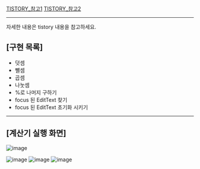 [TISTORY_참고1](https://sojung118.tistory.com/12)
[TISTORY_참고2](https://sojung118.tistory.com/13)
* * *

자세한 내용은 tistory 내용을 참고하세요.

## [구현 목록]
* 덧셈
* 뺄셈
* 곱셈
* 나눗셈
* %로 나머지 구하기
* focus 된 EditText 찾기
* focus 된 EditText 초기화 시키기


* * *


## [계산기 실행 화면]

![image](https://github.com/user-attachments/assets/f2295bf1-a6e0-4062-b098-c41581f56f2a)


![image](https://github.com/user-attachments/assets/fcf7fb23-95ff-483d-83ec-5017df608dc6)
![image](https://github.com/user-attachments/assets/96ad6697-5413-4d47-a478-db5864fa99ff)
![image](https://github.com/user-attachments/assets/025414d8-d6fc-41ec-aea1-5cfdf600cc97)

